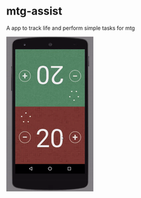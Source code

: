 # mtg-assist
A app to track life and perform simple tasks for mtg

![Short Demo](mtglifecounter.gif)

